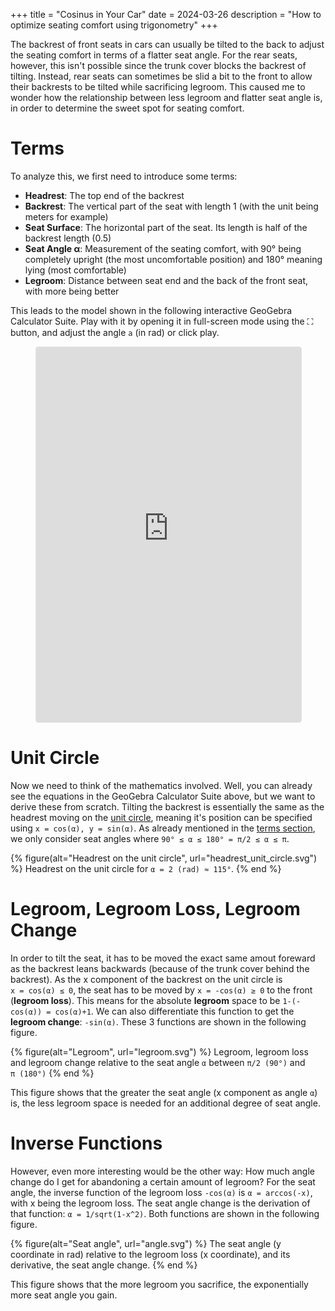 +++
title = "Cosinus in Your Car"
date = 2024-03-26
description = "How to optimize seating comfort using trigonometry"
+++

The backrest of front seats in cars can usually be tilted to the back to adjust the seating comfort in terms of a flatter seat angle.
For the rear seats, however, this isn't possible since the trunk cover blocks the backrest of tilting. Instead, rear seats can sometimes be slid a bit to the front to allow their backrests to be tilted while sacrificing legroom. This caused me to wonder how the relationship between less legroom and flatter seat angle is, in order to determine the sweet spot for seating comfort.

# Terms

To analyze this, we first need to introduce some terms:

- **Headrest**: The top end of the backrest
- **Backrest**: The vertical part of the seat with length 1 (with the unit being meters for example)
- **Seat Surface**: The horizontal part of the seat. Its length is half of the backrest length (0.5)
- **Seat Angle α**: Measurement of the seating comfort, with 90° being completely upright (the most uncomfortable position) and 180° meaning lying (most comfortable)
- **Legroom**: Distance between seat end and the back of the front seat, with more being better

This leads to the model shown in the following interactive GeoGebra Calculator Suite. Play with it by opening it in full-screen mode using the ⛶ button, and adjust the angle `a` (in rad) or click play.

<figure>
    <iframe src="https://www.geogebra.org/calculator/rjz6fkdw?embed" width="100%" height="600" allowfullscreen style="border: 1px solid #e4e4e4;border-radius: 4px;" frameborder="0"></iframe>
</figure>


# Unit Circle

Now we need to think of the mathematics involved. Well, you can already see the equations in the GeoGebra Calculator Suite above, but we want to derive these from scratch.
Tilting the backrest is essentially the same as the headrest moving on the [unit circle](https://en.wikipedia.org/wiki/Unit_circle), meaning it's position can be specified using `x = cos(α), y = sin(α)`. As already mentioned in the [terms section](#terms), we only consider seat angles where `90° ≤ α ≤ 180° = π/2 ≤ α ≤ π`.

{% figure(alt="Headrest on the unit circle", url="headrest_unit_circle.svg") %}
Headrest on the unit circle for `α = 2 (rad) ≈ 115°`.
{% end %}


# Legroom, Legroom Loss, Legroom Change

In order to tilt the seat, it has to be moved the exact same amout foreward as the backrest leans backwards (because of the trunk cover behind the backrest). As the x component of the backrest on the unit circle is `x = cos(α) ≤ 0`, the seat has to be moved by `x = -cos(α) ≥ 0` to the front (**legroom loss**). This means for the absolute **legroom** space to be `1-(-cos(α)) = cos(α)+1`. We can also differentiate this function to get the **legroom change**: `-sin(α)`. These 3 functions are shown in the following figure.

{% figure(alt="Legroom", url="legroom.svg") %}
Legroom, legroom loss and legroom change relative to the seat angle `α` between `π/2 (90°)` and `π (180°)`
{% end %}

This figure shows that the greater the seat angle (x component as angle `α`) is, the less legroom space is needed for an additional degree of seat angle.


# Inverse Functions

However, even more interesting would be the other way: How much angle change do I get for abandoning a certain amount of legroom? For the seat angle, the inverse function of the legroom loss `-cos(α)` is `α = arccos(-x)`, with x being the legroom loss. The seat angle change is the derivation of that function: `α = 1/sqrt(1-x^2)`. Both functions are shown in the following figure.

{% figure(alt="Seat angle", url="angle.svg") %}
The seat angle (y coordinate in rad) relative to the legroom loss (x coordinate), and its derivative, the seat angle change.
{% end %}
 
This figure shows that the more legroom you sacrifice, the exponentially more seat angle you gain.
